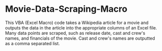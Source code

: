 # Movie-Data-Scraping-Macro
This VBA (Excel Macro) code takes a Wikipedia article for a movie and outputs the data in the article into the appropriate columns of an Excel file. Many data points are scraped, such as release date, cast and crew's names, and financials of the movie. Cast and crew's names are outputted as a comma separated list.
